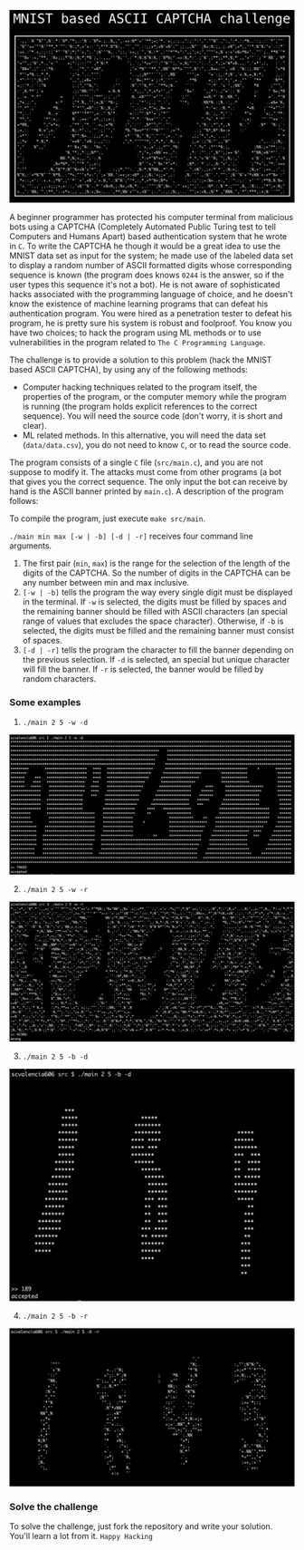 ![](img/banner.png)

A beginner programmer has protected his computer terminal from malicious bots using a CAPTCHA (Completely Automated Public Turing test to tell Computers and Humans Apart) based authentication system that he wrote in `C`. To write the CAPTCHA he though it would be a great idea to use the MNIST data set as input for the system; he made use of the labeled data set to display a random number of ASCII formatted digits whose corresponding sequence is known (the program does knows `0244` is the answer, so if the user types this sequence it's not a bot). He is not aware of sophisticated hacks associated with the programming language of choice, and he doesn't know the existence of machine learning programs that can defeat his authentication program. You were hired as a penetration tester to defeat his program, he is pretty sure his system is robust and foolproof. You know you have two choices; to hack the program using ML methods or to use vulnerabilities in the program related to `The C Programming Language`.

The challenge is to provide a solution to this problem (hack the MNIST based ASCII CAPTCHA), by using any of the following methods:

* Computer hacking techniques related to the program itself, the properties of the program, or the computer memory while the program is running (the program holds explicit references to the correct sequence). You will need the source code (don't worry, it is short and clear).
* ML related methods. In this alternative, you will need the data set (`data/data.csv`), you do not need to know `C`, or to read the source code.

The program consists of a single `C` file (`src/main.c`), and you are not suppose to modify it. The attacks must come from other programs (a bot that gives you the correct sequence. The only input the bot can receive by hand is the ASCII banner printed by `main.c`). A description of the program follows:

To compile the program, just execute `make src/main`.

`./main min max [-w | -b] [-d | -r]` receives four command line arguments. 

1. The first pair (`min`, `max`) is the range for the selection of the length of the digits of the CAPTCHA. So the number of digits in the CAPTCHA can be any number between min and max inclusive.
2. `[-w | -b]` tells the program the way every single digit must be displayed in the terminal. If `-w` is selected, the digits must be filled by spaces and the remaining banner should be filled with ASCII characters (an special range of values that excludes the space character). Otherwise, if `-b` is selected, the digits must be filled and the remaining banner must consist of spaces.
3. `[-d | -r]` tells the program the character to fill the banner depending on the previous selection. If `-d` is selected, an special but unique character will fill the banner. If `-r` is selected, the banner would be filled by random characters.

### Some examples

1. `./main 2 5 -w -d`

![](img/example01.png)

2. `./main 2 5 -w -r`

![](img/example02.png)

3. `./main 2 5 -b -d`

![](img/example03.png)

4. `./main 2 5 -b -r`

![](img/example04.png)

### Solve the challenge

To solve the challenge, just fork the repository and write your solution. You'll learn a lot from it. `Happy Hacking`


